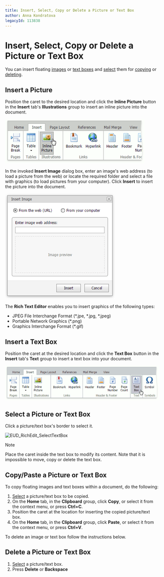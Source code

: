 ```yaml
---
title: Insert, Select, Copy or Delete a Picture or Text Box
author: Anna Kondratova
legacyId: 113838
---
```

# Insert, Select, Copy or Delete a Picture or Text Box
You can insert floating [images](#image) or [text boxes](#textbox) and  [select](#select) them for [copying](#copy) or [deleting](#delete).

## <a name="image"/>Insert a Picture
Position the caret to the desired location and click the **Inline Picture** button in the **Insert** tab's **Illustrations** group to insert an inline picture into the document. 

![EUD_ASPxRichEdit_Insert_InsertInlinePicture](../../../images/img117833.png)

In the invoked **Insert Image** dialog box, enter an image's web address (to load a picture from the web) or locate the required folder and select a file with graphics (to load pictures from your computer). Click **Insert** to insert the picture into the document.

![EUD_ASPxRichEdit_Insert_InsertPictureDialog](../../../images/img117834.png)

The **Rich Text Editor** enables you to insert graphics of the following types:
* JPEG File Interchange Format (*.jpe, *.jpg, *.jpeg)
* Portable Network Graphics (*.png)
* Graphics Interchange Format (*.gif)

## <a name="textbox"/>Insert a Text Box
Position the caret at the desired location and click the **Text Box** button in the **Insert** tab's **Text** group to insert a text box into your document.

![EUD_RichEdit_InsertTextBox](../../../images/img128945.png)

## <a name="select"/>Select a Picture or Text Box
Click a picture/text box's border to select it. 

![EUD_RichEdit_SelectTextBox](../../../images/img128947.png)

> [!NOTE]
> Place the caret inside the text box to modify its content. Note that it is impossible to move, copy or delete the text box.

## <a name="copy"/>Copy/Paste a Picture or Text Box
To copy floating images and text boxes within a document, do the following: 
1. [Select](#select) a picture/text box to be copied.
2. On the **Home** tab, in the **Clipboard** group, click **Copy**, or select it from the context menu, or press **Ctrl+C**.
3. Position the caret at the location for inserting the copied picture/text box.
4. On the **Home** tab, in the **Clipboard** group, click **Paste**, or select it from the context menu, or press **Ctrl+V**.

To delete an image or text box follow the instructions below.

## <a name="delete"/>Delete a Picture or Text Box
1. [Select](#select) a picture/text box.
2. Press **Delete** or **Backspace**
